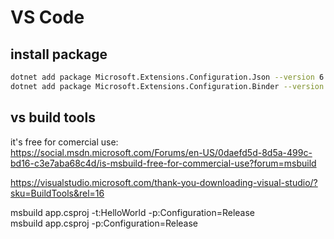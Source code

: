 # VS Code

## install package
```sh
dotnet add package Microsoft.Extensions.Configuration.Json --version 6.0.0
dotnet add package Microsoft.Extensions.Configuration.Binder --version 6.0.0
```

## vs build tools
it's free for comercial use: \
https://social.msdn.microsoft.com/Forums/en-US/0daefd5d-8d5a-499c-bd16-c3e7aba68c4d/is-msbuild-free-for-commercial-use?forum=msbuild

https://visualstudio.microsoft.com/thank-you-downloading-visual-studio/?sku=BuildTools&rel=16

msbuild app.csproj -t:HelloWorld -p:Configuration=Release \
msbuild app.csproj -p:Configuration=Release
